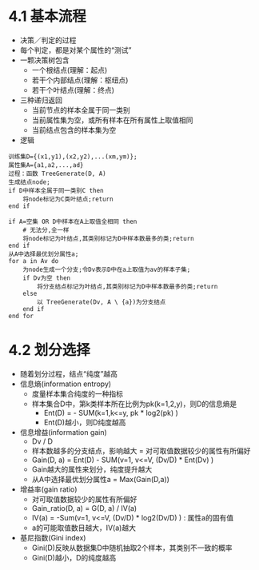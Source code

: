 # 4.1 基本流程
* 决策／判定的过程
* 每个判定，都是对某个属性的“测试”
* 一颗决策树包含
  * 一个根结点(理解：起点)
  * 若干个内部结点(理解：枢纽点)
  * 若干个叶结点(理解：终点)
* 三种递归返回
  * 当前节点的样本全属于同一类别
  * 当前属性集为空，或所有样本在所有属性上取值相同
  * 当前结点包含的样本集为空
* 逻辑
```
训练集D={(x1,y1),(x2,y2),...(xm,ym)};
属性集A={a1,a2,...,ad}
过程：函数 TreeGenerate(D, A)
生成结点node;
if D中样本全属于同一类别C then
    将node标记为C类叶结点;return
end if

if A=空集 OR D中样本在A上取值全相同 then
    # 无法分,全一样
    将node标记为叶结点,其类别标记为D中样本数最多的类;return
end if
从A中选择最优划分属性a;
for a in Av do
    为node生成一个分支;令Dv表示D中在a上取值为av的样本子集;
    if Dv为空 then
        将分支结点标记为叶结点,其类别标记为D中样本数最多的类;return
    else
        以 TreeGenerate(Dv, A \ {a})为分支结点
    end if
end for
```
# 4.2 划分选择
* 随着划分过程，结点“纯度”越高
* 信息熵(information entropy)
  * 度量样本集合纯度的一种指标
  * 样本集合D中，第k类样本所在比例为pk(k=1,2,y)，则D的信息熵是
    * Ent(D) = - SUM(k=1,k<=y, pk * log2(pk) )
    * Ent(D)越小，则D纯度越高
* 信息增益(information gain)
  * Dv / D
  * 样本数越多的分支结点，影响越大 = 对可取值数据较少的属性有所偏好
  * Gain(D, a) = Ent(D) - SUM(v=1, v<=V, (Dv/D) * Ent(Dv) )
  * Gain越大的属性来划分，纯度提升越大
  * 从A中选择最优划分属性a = Max(Gain(D,a))
* 增益率(gain ratio)
  * 对可取值数据较少的属性有所偏好
  * Gain_ratio(D, a) = G(D, a) / IV(a)
  * IV(a) = -Sum(v=1, v<=V, (Dv/D) * log2(Dv/D) ) : 属性a的固有值
  * a的可能取值数目越大，IV(a)越大
* 基尼指数(Gini index)
  * Gini(D)反映从数据集D中随机抽取2个样本，其类别不一致的概率
  * Gini(D)越小，D的纯度越高
